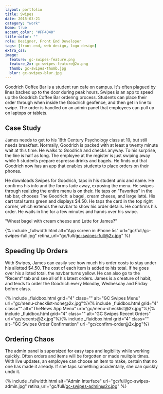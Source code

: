 ```yaml
---
layout: portfolio
title: Swipes
date: 2015-03-21
category: "work"
home: true
accent_color: "#FF4040"
title-color: ""
role: Designer, Front End Developer
tags: [front-end, web design, logo design]
extra_css:
image:
  feature: gc-swipes-feature.png
  feature_2x: gc-swipes-feature@2x.png
  thumb: gc-swipes-thumb.jpg
  blur: gc-swipes-blur.jpg
---
```


Goodrich Coffee Bar is a student run cafe on campus. It's often plagued by lines backed up to the door during peak hours. 
Swipes is an app to speed up the Goodrich Coffee Bar ordering process. Students can place their order through when inside the Goodrich geofence, and then get in line to swipe. The order is handled on an admin panel that employees can pull up on laptops or tablets.

## Case Study
James needs to get to his 18th Century Psychology class at 10, but still needs breakfast. Normally, Goodrich is packed with at least a twenty minute wait at this time. He walks to Goodrich and checks anyway. To his surprise, the line is half as long. The employee at the register is just swiping away while 5 students prepare espresso drinks and bagels. He finds out that Goodrich now has an app that enables students to place orders on their phones.

He downloads Swipes for Goodrich, taps in his student unix and name. He confirms his info and the forms fade away, exposing the menu. He swipes through realizing the entire menu is on their. He taps on "Favorites" in the tab bar, chooses The Goodrich: a bagel, cream cheese, and large latté. His cart total turns green and displays $4.50. He taps the card in the top right corner, which extends the navbar to show his order details. He confirms his order. He waits in line for a few minutes and hands over his swipe.

"Wheat bagel with cream cheese and Latte for James?"

{% include _fullwidth.html alt="App screen in iPhone 5s" url="gc/full/gc-swipes-full.jpg" retina_url="gc/full/gc-swipes-full@2x.jpg"  %}

## Speeding Up Orders
With Swipes, James can easily see how much his order costs to stay under his allotted $4.50. The cost of each item is added to his total. If he goes over his alloted total, the navbar turns yellow. He can also go to the "Recent" tab and see all of his latest orders. James is a creature of habit, and tends to order the Goodrich every Monday, Wednesday and Friday before class. 

<div class="clearfix">
{% include _fluidbox.html grid="4" class="" alt="GC Swipes Menu" url="gc/menu-checklist-none@2x.jpg"%}{% include _fluidbox.html grid="4" class=""  alt="TheNews App Menu" url="gc/menu-checklist@2x.jpg"%}{% include _fluidbox.html grid="4" class="" alt="GC Swipes Recent Orders" url="gc/recents@2x.jpg"%}{% include _fluidbox.html grid="4" class=""  alt="GC Swipes Order Confirmation" url="gc/confirm-order@2x.jpg"%}
</div>

## Ordering Chaos
The admin panel is supersized for easy taps and legibility while working quickly. Often orders and items will be forgotten or made mulitple times. With live updates, an employee can choose an item to make, certain that no one has made it already. If she taps something accidentally, she can quickly undo it. 

{% include _fullwidth.html alt="Admin Interface" url="gc/full/gc-swipes-admin.jpg" retina_url="gc/full/gc-swipes-admin@2x.jpg"  %}


